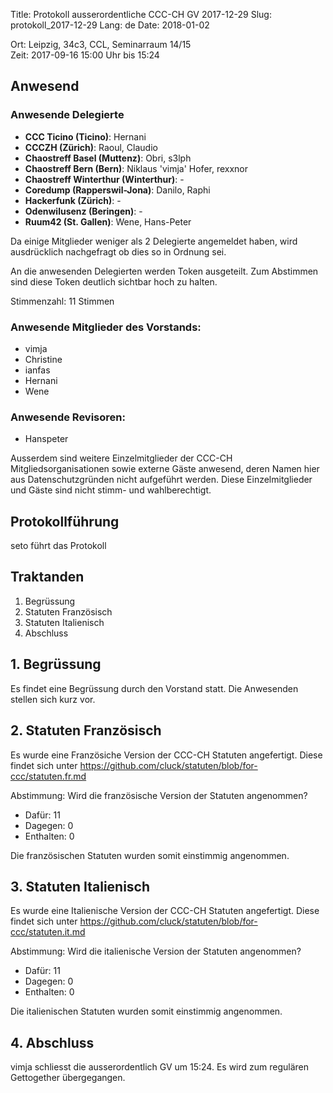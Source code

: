 Title: Protokoll ausserordentliche CCC-CH GV 2017-12-29
Slug: protokoll_2017-12-29
Lang: de
Date: 2018-01-02

Ort: Leipzig, 34c3, CCL, Seminarraum 14/15 <br />
Zeit: 2017-09-16 15:00 Uhr bis 15:24

## Anwesend

### Anwesende Delegierte
<!-- Gemäss Statuten wird jedes Mitglied des CCC-CH durch jeweils zwei Gesandte vertreten. Hier werden die zur GV anwesenden Gesandten aufgeführt. -->


* **CCC Ticino (Ticino)**: Hernani
* **CCCZH (Zürich)**: Raoul, Claudio
* **Chaostreff Basel (Muttenz)**: Obri, s3lph
* **Chaostreff Bern (Bern)**: Niklaus 'vimja' Hofer, rexxnor
* **Chaostreff Winterthur (Winterthur)**: -
* **Coredump (Rapperswil-Jona)**: Danilo, Raphi
* **Hackerfunk (Zürich)**: -
* **Odenwilusenz (Beringen)**: -
* **Ruum42 (St. Gallen)**: Wene, Hans-Peter

Da einige Mitglieder weniger als 2 Delegierte angemeldet haben, wird ausdrücklich nachgefragt ob dies so in Ordnung sei.

An die anwesenden Delegierten werden Token ausgeteilt. Zum Abstimmen sind diese Token deutlich sichtbar hoch zu halten.

<!-- Die <Nummer> sollte durch die Summe aller anwesenden Delegierten ersetzt werden -->
Stimmenzahl: 11 Stimmen

### Anwesende Mitglieder des Vorstands:

* vimja
* Christine
* ianfas
* Hernani
* Wene

### Anwesende Revisoren:

* Hanspeter

<!-- der folgende Abschnitt kann durch eine andere Formulierung ersetzt werden oder auch ganz weggelassen -->
Ausserdem sind weitere Einzelmitglieder der CCC-CH Mitgliedsorganisationen sowie externe Gäste anwesend, deren Namen hier aus Datenschutzgründen nicht aufgeführt werden. Diese Einzelmitglieder und Gäste sind nicht stimm- und wahlberechtigt.

## Protokollführung

seto führt das Protokoll

## Traktanden

1. Begrüssung
1. Statuten Französisch
1. Statuten Italienisch
1. Abschluss

## 1. Begrüssung

Es findet eine Begrüssung durch den Vorstand statt. Die Anwesenden stellen sich kurz vor.

## 2. Statuten Französisch
Es wurde eine Französiche Version der CCC-CH Statuten angefertigt. Diese findet sich unter https://github.com/cluck/statuten/blob/for-ccc/statuten.fr.md

Abstimmung: Wird die französische Version der Statuten angenommen?

* Dafür: 11
* Dagegen: 0
* Enthalten: 0

Die französischen Statuten wurden somit einstimmig angenommen.

## 3. Statuten Italienisch
Es wurde eine Italienische Version der CCC-CH Statuten angefertigt. Diese findet sich unter https://github.com/cluck/statuten/blob/for-ccc/statuten.it.md

Abstimmung: Wird die italienische Version der Statuten angenommen?

* Dafür: 11
* Dagegen: 0
* Enthalten: 0

Die italienischen Statuten wurden somit einstimmig angenommen.

## 4. Abschluss

vimja schliesst die ausserordentlich GV um 15:24. Es wird zum regulären Gettogether übergegangen.
